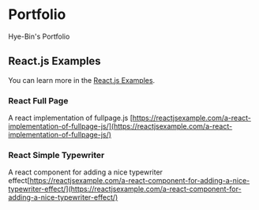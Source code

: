# Portfolio

Hye-Bin's Portfolio

## React.js Examples

You can learn more in the [React.js Examples](https://reactjsexample.com/).

### React Full Page

A react implementation of fullpage.js [https://reactjsexample.com/a-react-implementation-of-fullpage-js/](https://reactjsexample.com/a-react-implementation-of-fullpage-js/)

### React Simple Typewriter

A react component for adding a nice typewriter effect[https://reactjsexample.com/a-react-component-for-adding-a-nice-typewriter-effect/](https://reactjsexample.com/a-react-component-for-adding-a-nice-typewriter-effect/)